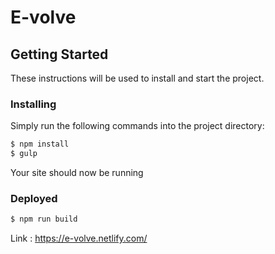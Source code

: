 # E-volve

## Getting Started

These instructions will be used to install and start the project.

### Installing

Simply run the following commands into the project directory:
```sh
$ npm install
$ gulp
```
Your site should now be running

### Deployed
```sh
$ npm run build
```
Link : https://e-volve.netlify.com/
